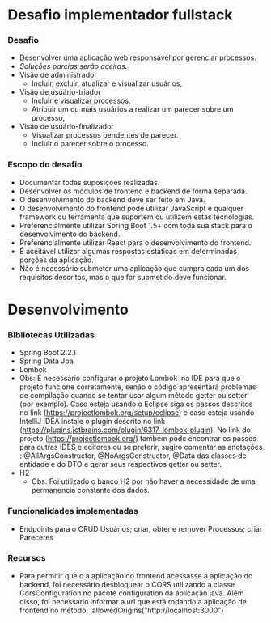 # Desafio implementador fullstack

### Desafio
- Desenvolver uma aplicação web responsável por gerenciar processos.
- *Soluções parcias serão aceitas.*
- Visão de administrador
	- Incluir, excluir, atualizar e visualizar usuários,
- Visão de usuário-triador
	- Incluir e visualizar processos,
	- Atribuir um ou mais usuários a realizar um parecer sobre um processo,
- Visão de usuário-finalizador
	- Visualizar processos pendentes de parecer.
	- Incluir o parecer sobre o processo.


### Escopo do desafio
- Documentar todas suposições realizadas.
- Desenvolver os módulos de frontend e backend de forma separada.
- O desenvolvimento do backend deve ser feito em Java.
- O desenvolvimento do frontend pode utilizar JavaScript e qualquer framework ou ferramenta que suportem ou utilizem estas tecnologias.
- Preferencialmente utilizar Spring Boot 1.5+ com toda sua stack para o desenvolvimento do backend.
- Preferencialmente utilizar React para o desenvolvimento do frontend.
- É aceitável utilizar algumas respostas estáticas em determinadas porções da aplicação.
- Não é necessário submeter uma aplicação que cumpra cada um dos requisitos descritos, mas o que for submetido deve funcionar.

# Desenvolvimento
### Bibliotecas Utilizadas
- Spring Boot 2.2.1
- Spring Data Jpa
- Lombok
 - Obs: É necessário configurar o projeto Lombok  na IDE para que o projeto funcione corretamente, senão o código apresentará problemas de compilação quando se tentar usar algum método getter ou setter (por exemplo). Caso esteja usando o Eclipse siga os passos descritos no link (https://projectlombok.org/setup/eclipse) e caso esteja usando IntelliJ IDEA instale o plugin descrito no link (https://plugins.jetbrains.com/plugin/6317-lombok-plugin). No link do projeto (https://projectlombok.org/) também pode encontrar os passos para outras IDES e editores ou se preferir, sugiro comentar as anotações : @AllArgsConstructor, @NoArgsConstructor, @Data das classes de entidade e do DTO e gerar seus respectivos getter ou setter.
- H2
	- Obs: Foi utilizado o banco H2 por não haver a necessidade de uma permanencia constante dos dados.


### Funcionalidades implementadas
- Endpoints para o CRUD  Usuários; criar, obter e remover Processos; criar Pareceres

### Recursos
- Para permitir que o a aplicação do frontend acessasse a aplicação do backend, foi necessário desbloquear o CORS utilizando a classe  CorsConfiguration no pacote configuration da aplicação java. Além disso, foi necessário informar a url que está rodando a aplicação de frontend no método: .allowedOrigins("http://localhost:3000")


